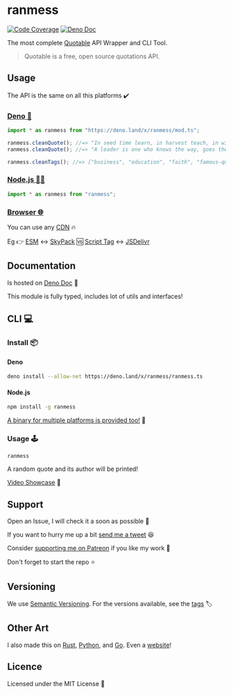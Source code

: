 # ranmess

[![Code Coverage](https://codecov.io/gh/ultirequiem/ranmess/branch/main/graph/badge.svg)](https://codecov.io/gh/ultirequiem/ranmess)
[![Deno Doc](https://doc.deno.land/badge.svg)](https://doc.deno.land/https/deno.land/x/ranmess/mod.ts)

The most complete [Quotable](https://github.com/lukePeavey/quotable) API Wrapper
and CLI Tool.

> Quotable is a free, open source quotations API.

## Usage

The API is the same on all this platforms ✔️

### [Deno 🦕](https://deno.land/x/ranmess)

```javascript
import * as ranmess from "https://deno.land/x/ranmess/mod.ts";

ranmess.cleanQuote(); //=> "In seed time learn, in harvest teach, in winter enjoy."
ranmess.cleanQuote(); //=> "A leader is one who knows the way, goes the way, and shows the way."

ranmess.cleanTags(); //=> ["business", "education", "faith", "famous-quotes", ..etc]
```

### [Node.js 🐢🚀](https://npmjs.com/package/ranmess)

```javascript
import * as ranmess from "ranmess";
```

### [Browser 🌐](https://developer.mozilla.org/en-US/docs/Glossary/Browser)

You can use any [CDN](https://en.wikipedia.org/wiki/Content_delivery_network) 🔥

Eg 👉
[ESM](https://developer.mozilla.org/en-US/docs/Web/JavaScript/Guide/Modules) ↔️
[SkyPack](https://cdn.skypack.dev/ranmess) 🆚
[Script Tag](https://developer.mozilla.org/en-US/docs/Web/HTML/Element/script)
↔️ [JSDelivr](https://cdn.jsdelivr.net/npm/ranmess)

## Documentation

Is hosted on
[Deno Doc](https://doc.deno.land/https://deno.land/x/ranmess/mod.ts) 📄

This module is fully typed, includes lot of utils and interfaces!

## CLI 💻

### Install 📦

#### Deno

```sh
deno install --allow-net https://deno.land/x/ranmess/ranmess.ts
```

#### Node.js

```sh
npm install -g ranmess
```

[A binary for multiple platforms is provided too!](https://github.com/UltiRequiem/ranmess/releases/latest)
🤖

### Usage 🕹️

```sh
ranmess
```

A random quote and its author will be printed!

[Video Showcase](https://youtu.be/42-AMus4olQ) 🎥

## Support

Open an Issue, I will check it a soon as possible 👀

If you want to hurry me up a bit
[send me a tweet](https://twitter.com/UltiRequiem) 😆

Consider [supporting me on Patreon](https://patreon.com/UltiRequiem) if you like
my work 🚀

Don't forget to start the repo ⭐

## Versioning

We use [Semantic Versioning](http://semver.org). For the versions available, see
the [tags](https://github.com/UltiRequiem/ranmess/tags) 🏷️

## Other Art

I also made this on [Rust](https://github.com/UltiRequiem/ruquotes),
[Python](https://github.com/UltiRequiem/quoteran), and
[Go](https://github.com/UltiRequiem/quotable). Even a
[website](https://github.com/UltiRequiem/ulti-random-quotes)!

## Licence

Licensed under the MIT License 📄
